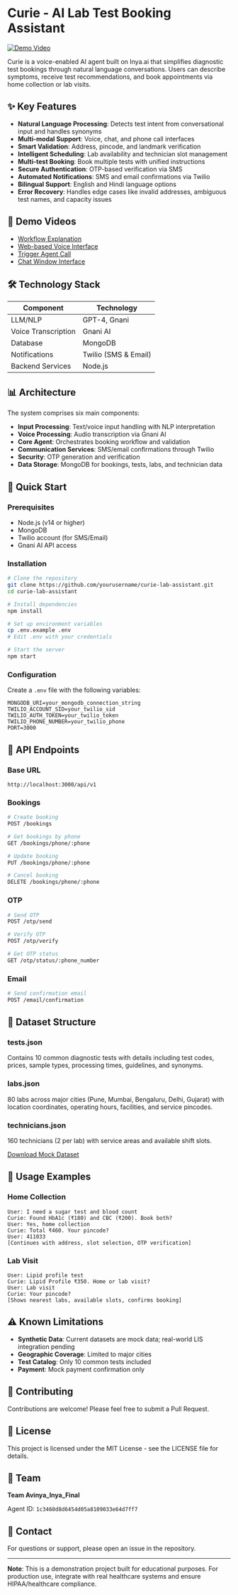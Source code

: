 # Curie - AI Lab Test Booking Assistant

[![Demo Video](https://img.shields.io/badge/YouTube-Demo-red)](https://youtu.be/rV4apeHEY-c?si=hlkml_6ZFYpid-cv)

Curie is a voice-enabled AI agent built on Inya.ai that simplifies diagnostic test bookings through natural language conversations. Users can describe symptoms, receive test recommendations, and book appointments via home collection or lab visits.

## ✨ Key Features

- **Natural Language Processing**: Detects test intent from conversational input and handles synonyms
- **Multi-modal Support**: Voice, chat, and phone call interfaces
- **Smart Validation**: Address, pincode, and landmark verification
- **Intelligent Scheduling**: Lab availability and technician slot management
- **Multi-test Booking**: Book multiple tests with unified instructions
- **Secure Authentication**: OTP-based verification via SMS
- **Automated Notifications**: SMS and email confirmations via Twilio
- **Bilingual Support**: English and Hindi language options
- **Error Recovery**: Handles edge cases like invalid addresses, ambiguous test names, and capacity issues

## 🎥 Demo Videos

- [Workflow Explanation](https://youtu.be/rV4apeHEY-c?si=hlkml_6ZFYpid-cv)
- [Web-based Voice Interface](https://youtu.be/HY_Wzoi2g3o?si=LqvP3BvuXON3IEtg)
- [Trigger Agent Call](https://youtu.be/vqnJ23g7a4o?si=-vxOaDfKterYZx6f)
- [Chat Window Interface](https://youtu.be/jSAWu7_Rqbo?si=M-Kwu_mSyOjdcGhP)

## 🛠️ Technology Stack

| Component | Technology |
|-----------|-----------|
| LLM/NLP | GPT-4, Gnani |
| Voice Transcription | Gnani AI |
| Database | MongoDB |
| Notifications | Twilio (SMS & Email) |
| Backend Services | Node.js |

## 📊 Architecture

The system comprises six main components:
- **Input Processing**: Text/voice input handling with NLP interpretation
- **Voice Processing**: Audio transcription via Gnani AI
- **Core Agent**: Orchestrates booking workflow and validation
- **Communication Services**: SMS/email confirmations through Twilio
- **Security**: OTP generation and verification
- **Data Storage**: MongoDB for bookings, tests, labs, and technician data

## 🚀 Quick Start

### Prerequisites

- Node.js (v14 or higher)
- MongoDB
- Twilio account (for SMS/Email)
- Gnani AI API access

### Installation

```bash
# Clone the repository
git clone https://github.com/yourusername/curie-lab-assistant.git
cd curie-lab-assistant

# Install dependencies
npm install

# Set up environment variables
cp .env.example .env
# Edit .env with your credentials

# Start the server
npm start
```

### Configuration

Create a `.env` file with the following variables:

```env
MONGODB_URI=your_mongodb_connection_string
TWILIO_ACCOUNT_SID=your_twilio_sid
TWILIO_AUTH_TOKEN=your_twilio_token
TWILIO_PHONE_NUMBER=your_twilio_phone
PORT=3000
```

## 📡 API Endpoints

### Base URL
```
http://localhost:3000/api/v1
```

### Bookings

```bash
# Create booking
POST /bookings

# Get bookings by phone
GET /bookings/phone/:phone

# Update booking
PUT /bookings/phone/:phone

# Cancel booking
DELETE /bookings/phone/:phone
```

### OTP

```bash
# Send OTP
POST /otp/send

# Verify OTP
POST /otp/verify

# Get OTP status
GET /otp/status/:phone_number
```

### Email

```bash
# Send confirmation email
POST /email/confirmation
```

## 📁 Dataset Structure

### tests.json
Contains 10 common diagnostic tests with details including test codes, prices, sample types, processing times, guidelines, and synonyms.

### labs.json
80 labs across major cities (Pune, Mumbai, Bengaluru, Delhi, Gujarat) with location coordinates, operating hours, facilities, and service pincodes.

### technicians.json
160 technicians (2 per lab) with service areas and available shift slots.

[Download Mock Dataset](https://drive.google.com/drive/folders/1ZXg-t9IsjteAvxdAUwU52ezIq949tHdD?usp=share_link)

## 💬 Usage Examples

### Home Collection
```
User: I need a sugar test and blood count
Curie: Found HbA1c (₹180) and CBC (₹200). Book both?
User: Yes, home collection
Curie: Total ₹460. Your pincode?
User: 411033
[Continues with address, slot selection, OTP verification]
```

### Lab Visit
```
User: Lipid profile test
Curie: Lipid Profile ₹350. Home or lab visit?
User: Lab visit
Curie: Your pincode?
[Shows nearest labs, available slots, confirms booking]
```

## ⚠️ Known Limitations

- **Synthetic Data**: Current datasets are mock data; real-world LIS integration pending
- **Geographic Coverage**: Limited to major cities
- **Test Catalog**: Only 10 common tests included
- **Payment**: Mock payment confirmation only

## 🤝 Contributing

Contributions are welcome! Please feel free to submit a Pull Request.

## 📄 License

This project is licensed under the MIT License - see the LICENSE file for details.

## 👥 Team

**Team Avinya_Inya_Final**

Agent ID: `1c3460d8d6454d05a8109033e64d7ff7`

## 📧 Contact

For questions or support, please open an issue in the repository.

---

**Note**: This is a demonstration project built for educational purposes. For production use, integrate with real healthcare systems and ensure HIPAA/healthcare compliance.
